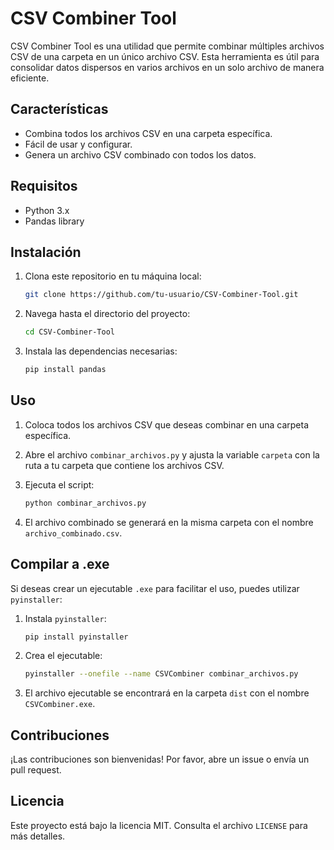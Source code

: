 # CSV Combiner Tool

CSV Combiner Tool es una utilidad que permite combinar múltiples archivos CSV de una carpeta en un único archivo CSV. Esta herramienta es útil para consolidar datos dispersos en varios archivos en un solo archivo de manera eficiente.

## Características

- Combina todos los archivos CSV en una carpeta específica.
- Fácil de usar y configurar.
- Genera un archivo CSV combinado con todos los datos.

## Requisitos

- Python 3.x
- Pandas library

## Instalación

1. Clona este repositorio en tu máquina local:

    ```bash
    git clone https://github.com/tu-usuario/CSV-Combiner-Tool.git
    ```

2. Navega hasta el directorio del proyecto:

    ```bash
    cd CSV-Combiner-Tool
    ```

3. Instala las dependencias necesarias:

    ```bash
    pip install pandas
    ```

## Uso

1. Coloca todos los archivos CSV que deseas combinar en una carpeta específica.
2. Abre el archivo `combinar_archivos.py` y ajusta la variable `carpeta` con la ruta a tu carpeta que contiene los archivos CSV.
3. Ejecuta el script:

    ```bash
    python combinar_archivos.py
    ```

4. El archivo combinado se generará en la misma carpeta con el nombre `archivo_combinado.csv`.

## Compilar a .exe

Si deseas crear un ejecutable `.exe` para facilitar el uso, puedes utilizar `pyinstaller`:

1. Instala `pyinstaller`:

    ```bash
    pip install pyinstaller
    ```

2. Crea el ejecutable:

    ```bash
    pyinstaller --onefile --name CSVCombiner combinar_archivos.py
    ```

3. El archivo ejecutable se encontrará en la carpeta `dist` con el nombre `CSVCombiner.exe`.

## Contribuciones

¡Las contribuciones son bienvenidas! Por favor, abre un issue o envía un pull request.

## Licencia

Este proyecto está bajo la licencia MIT. Consulta el archivo `LICENSE` para más detalles.
